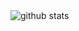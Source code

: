 <picture decoding="async" loading="lazy">
  <source media="(prefers-color-scheme: light)" srcset="https://pixel-profile.vercel.app/api/github-stats?username=ZarXD&screen_effect=false&background=linear-gradient(to%20bottom%20right%2C%20%2374dcc4%2C%20%234597e9)&include_all_commits=true">
  <source media="(prefers-color-scheme: dark)" srcset="https://pixel-profile.vercel.app/api/github-stats?username=ZarXD&screen_effect=true&background=linear-gradient(to%20bottom%20right%2C%20%235580eb%2C%20%232aeeff)&include_all_commits=true">
  <img alt="github stats" src="https://pixel-profile.vercel.app/api/github-stats?username=ZarXD&screen_effect=false&background=linear-gradient(to%20bottom%20right%2C%20%2374dcc4%2C%20%234597e9)&include_all_commits=true">
</picture>
